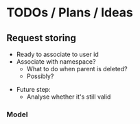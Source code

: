 # TODOs / Plans / Ideas

## Request storing

* Ready to associate to user id
* Associate with namespace?
  * What to do when parent is deleted?
  * Possibly?


- Future step:
  - Analyse whether it's still valid


### Model

